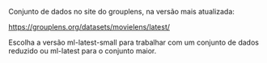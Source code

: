 Conjunto de dados no site do grouplens, na versão mais atualizada:

https://grouplens.org/datasets/movielens/latest/

Escolha a versão ml-latest-small para trabalhar com um conjunto de dados reduzido ou ml-latest para o conjunto maior.